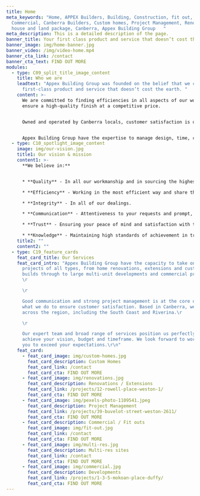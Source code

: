 ```yaml
---
title: Home
meta_keywords: "Home, APPEX Builders, Building, Construction, fit out,
  Commercial, Canberra Builders, Custom homes, Project Management, Renovations,
  house and land package, Canberra, Appex Building Group   "
meta_description: This is a detailed description of the page.
banner_title: Your first class product and service that doesn’t cost the earth.
banner_image: img/home-banner.jpg
banner_video: /img/video-home.mp4
banner_cta_link: /contact
banner_cta_text: FIND OUT MORE
modules:
  - type: C09_split_title_image_content
    title: Who we are
    leadtext: "Appex Building Group was founded on the belief that we can provide a
      first-class product and service that doesn’t cost the earth. "
    content: >-
      We are committed to finding efficiencies in all aspects of our work to
      ensure a high-quality finish at a competitive price.


      Owned and operated by Canberra locals, customer satisfaction is our main priority. From humble beginnings, we value and uphold honesty and integrity at all levels of our business. Our experienced team of professionals and subcontractors have long-established working relationships, enabling seamless collaboration on every project.


      Appex Building Group have the expertise to manage design, time, cost and quality aspects of any construction project. No job is too big or too small for us. Contact us today, to find out how we can bring your vision to reality.
  - type: C10_spotlight_image_content
    image: img/our-vision.jpg
    title1: Our vision & mission
    content1: >-
      **We believe in:** 


      * **Quality** - In all our workmanship and in sourcing the highest quality materials.

      * **Efficiency** - Working in the most efficient way and share the benefits.

      * **Integrity** - In all of our dealings.

      * **Communication** - Attentiveness to your requests and prompt, open communication.

      * **Trust** - Ensuring your peace of mind and satisfaction with the finished product.	

      * **Knowledge** - Maintaining high standards of achievement in training and competence.
    title2: ""
    content2: ""
  - type: C19_feature_cards
    feat_card_title: Our Services
    feat_card_intro: "Appex Building Group have the capacity to take on construction
      projects of all types, from home renovations, extensions and custom home
      builds through to large multi-unit developments and commercial projects.
      \r

      \r

      Good communication and strong project management is at the core of
      what we do to ensure customer satisfaction. Based in Canberra, we work all
      across the region, including the South Coast and Riverina.\r

      \r

      Our expert team and broad range of services position us perfectly to
      achieve your vision, budget and timeframe. We look forward to working with
      you to exceed your expectations.\r\n"
    feat_card:
      - feat_card_image: img/custom-homes.jpg
        feat_card_description: Custom Homes
        feat_card_link: /contact
        feat_card_cta: FIND OUT MORE
      - feat_card_image: img/renovations.jpg
        feat_card_description: Renovations / Extensions
        feat_card_link: /projects/12-rowell-place-weston-1/
        feat_card_cta: FIND OUT MORE
      - feat_card_image: img/pexels-photo-1109541.jpeg
        feat_card_description: Project Management
        feat_card_link: /projects/39-buvelot-street-weston-2611/
        feat_card_cta: FIND OUT MORE
      - feat_card_description: Commercial / Fit outs
        feat_card_image: img/fit-out.jpg
        feat_card_link: /contact
        feat_card_cta: FIND OUT MORE
      - feat_card_image: img/multi-res.jpg
        feat_card_description: Multi-res sites
        feat_card_link: /contact
        feat_card_cta: FIND OUT MORE
      - feat_card_image: img/commercial.jpg
        feat_card_description: Developments
        feat_card_link: /projects/1-3-5-mokoan-place-duffy/
        feat_card_cta: FIND OUT MORE
---
```

